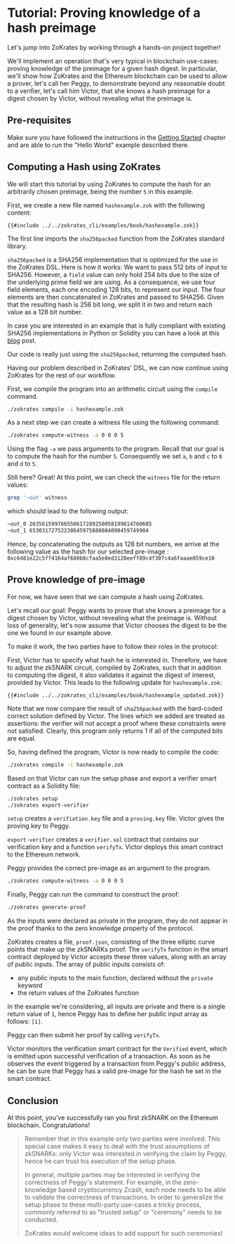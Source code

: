 # Tutorial: Proving knowledge of a hash preimage

Let's jump into ZoKrates by working through a hands-on project together!

We'll implement an operation that's very typical in blockchain use-cases: proving knowledge of the preimage for a given hash digest.
In particular, we'll show how ZoKrates and the Ethereum blockchain can be used to allow a prover, let's call her Peggy, to demonstrate beyond any reasonable doubt to a verifier, let's call him Victor, that she knows a hash preimage for a digest chosen by Victor, without revealing what the preimage is.

## Pre-requisites

Make sure you have followed the instructions in the [Getting Started](gettingstarted.md) chapter and are able to run the "Hello World" example described there.

## Computing a Hash using ZoKrates

We will start this tutorial by using ZoKrates to compute the hash for an arbitrarily chosen preimage, being the number `5` in this example.

First, we create a new file named `hashexample.zok` with the following content:

```zokrates
{{#include ../../zokrates_cli/examples/book/hashexample.zok}}
```

The first line imports the `sha256packed` function from the ZoKrates standard library.

`sha256packed` is a SHA256 implementation that is optimized for the use in the ZoKrates DSL. Here is how it works: We want to pass 512 bits of input to SHA256. However, a `field` value can only hold 254 bits due to the size of the underlying prime field we are using. As a consequence, we use four field elements, each one encoding 128 bits, to represent our input. The four elements are then concatenated in ZoKrates and passed to SHA256. Given that the resulting hash is 256 bit long, we split it in two and return each value as a 128 bit number.

In case you are interested in an example that is fully compliant with existing SHA256 implementations in Python or Solidity you can have a look at this [blog](https://blog.decentriq.ch/proving-hash-pre-image-zksnarks-zokrates) post.

Our code is really just using the `sha256packed`, returning the computed hash.

Having our problem described in ZoKrates' DSL, we can now continue using ZoKrates for the rest of our workflow.

First, we compile the program into an arithmetic circuit using the `compile` command.

```sh
./zokrates compile -i hashexample.zok
```

As a next step we can create a witness file using the following command:

```sh
./zokrates compute-witness -a 0 0 0 5
```

Using the flag `-a` we pass arguments to the program. Recall that our goal is to compute the hash for the number `5`. Consequently we set `a`, `b` and `c` to `0` and  `d` to  `5`.

Still here? Great! At this point, we can check the `witness` file for the return values:

```sh
grep '~out' witness
```

which should lead to the following output:

```sh
~out_0 263561599766550617289250058199814760685
~out_1 65303172752238645975888084098459749904
```

Hence, by concatenating the outputs as 128 bit numbers, we arrive at the following value as the hash for our selected pre-image :
`0xc6481e22c5ff4164af680b8cfaa5e8ed3120eeff89c4f307c4a6faaae059ce10`

## Prove knowledge of pre-image

For now, we have seen that we can compute a hash using ZoKrates.

Let's recall our goal: Peggy wants to prove that she knows a preimage for a digest chosen by Victor, without revealing what the preimage is. Without loss of generality, let's now assume that Victor chooses the digest to be the one we found in our example above.

To make it work, the two parties have to follow their roles in the protocol:

First, Victor has to specify what hash he is interested in. Therefore, we have to adjust the zkSNARK circuit, compiled by ZoKrates, such that in addition to computing the digest, it also validates it against the digest of interest, provided by Victor. This leads to the following update for `hashexample.zok`:

```zokrates
{{#include ../../zokrates_cli/examples/book/hashexample_updated.zok}}
```

Note that we now compare the result of `sha256packed` with the hard-coded correct solution defined by Victor. The lines which we added are treated as assertions: the verifier will not accept a proof where these constraints were not satisfied. Clearly, this program only returns 1 if all of the computed bits are equal.

So, having defined the program, Victor is now ready to compile the code:

```sh
./zokrates compile -i hashexample.zok
```

Based on that Victor can run the setup phase and export a verifier smart contract as a Solidity file:

```sh
./zokrates setup
./zokrates export-verifier
```

`setup` creates a `verifiation.key` file and a `proving.key` file. Victor gives the proving key to Peggy.

`export-verifier` creates a `verifier.sol` contract that contains our verification key and a function `verifyTx`. Victor deploys this smart contract to the Ethereum network.

Peggy provides the correct pre-image as an argument to the program.

```sh
./zokrates compute-witness -a 0 0 0 5
```

Finally, Peggy can run the command to construct the proof:

```sh
./zokrates generate-proof
```

As the inputs were declared as private in the program, they do not appear in the proof thanks to the zero knowledge property of the protocol.

ZoKrates creates a file, `proof.json`,  consisting of the three elliptic curve points that make up the zkSNARKs proof. The `verifyTx` function in the smart contract deployed by Victor accepts these three values, along with an array of public inputs. The array of public inputs consists of:

* any public inputs to the main function, declared without the `private` keyword
* the return values of the ZoKrates function

In the example we're considering, all inputs are private and there is a single return value of `1`, hence Peggy has to define her public input array as follows: `[1]`.

Peggy can then submit her proof by calling `verifyTx`.

Victor monitors the verification smart contract for the `Verified` event, which is emitted upon successful verification of a transaction. As soon as he observes the event triggered by a transaction from Peggy's public address, he can be sure that Peggy has a valid pre-image for the hash he set in the smart contract.

## Conclusion

At this point, you've successfully ran you first zkSNARK on the Ethereum blockchain. Congratulations!

>Remember that in this example only two parties were involved. This special case makes it easy to deal with the trust assumptions of zkSNARKs: only Victor was interested in verifying the claim by Peggy, hence he can trust his execution of the setup phase.
>
>In general, multiple parties may be interested in verifying the correctness of Peggy's statement. For example, in the zero-knowledge based cryptocurrency Zcash, each node needs to be able to validate the correctness of transactions. In order to generalize the setup phase to these multi-party use-cases a tricky process, commonly referred to as "trusted setup" or "ceremony" needs to be conducted.
>
>ZoKrates would welcome ideas to add support for such ceremonies!
